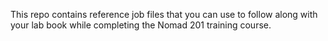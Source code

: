 This repo contains reference job files that you can use to follow along with
your lab book while completing the Nomad 201 training course.
